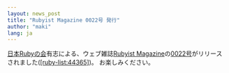 ```yaml
---
layout: news_post
title: "Rubyist Magazine 0022号 発行"
author: "maki"
lang: ja
---
```


[日本Rubyの会][1]有志による、ウェブ雑誌[Rubyist
Magazine][2]の[0022号][3]がリリースされました([\[ruby-list:44365\]][4])。 お楽しみください。



[1]: http://jp.rubyist.net/ 
[2]: http://jp.rubyist.net/magazine/ 
[3]: http://jp.rubyist.net/magazine/?0022 
[4]: http://blade.nagaokaut.ac.jp/cgi-bin/scat.rb/ruby/ruby-list/44365 
